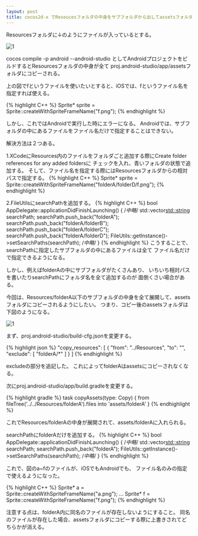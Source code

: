 ```yaml
---
layout: post
title: cocos2d-x でResoucesフォルダの中身をサブフォルダから出してassetsフォルダにコピーする
---
```


Resourcesフォルダに↓のようにファイルが入っているとする。

![1]({{site.baseurl}}/images/2016-09-06_resources.png)

cocos compile -p android --android-studio
としてAndroidプロジェクトをビルドするとResourcesフォルダの中身が全て
proj.android-studio/app/assetsフォルダにコピーされる。

上の図でfというファイルを使いたいとすると、iOSでは、fというファイル名を指定すれば使える。

{% highlight C++ %}
Sprite* sprite = Sprite::createWithSpriteFrameName("f.png");
{% endhighlight %}

しかし、これではAndroidで実行した時にエラーになる。
Androidでは、サブフォルダの中にあるファイルをファイル名だけで指定することはできない。

解決方法は２つある。

1.XCodeにResources内のファイルをフォルダごと追加する際にCreate folder references for any added foldersに
チェックを入れ、青いフォルダの状態で追加する。
そして、ファイル名を指定する際にはResourcesフォルダからの相対パスで指定する。
{% highlight C++ %}
Sprite* sprite = Sprite::createWithSpriteFrameName("folderA/folderD/f.png");
{% endhighlight %}

2.FileUtilsにsearchPathを追加する。
{% highlight C++ %}
bool AppDelegate::applicationDidFinishLaunching() {
    /*中略*/
    std::vector<std::string> searchPath;
    searchPath.push_back("folderA");
    searchPath.push_back("folderA/folderB");
    searchPath.push_back("folderA/folderC");
    searchPath.push_back("folderA/folderD");
    FileUtils::getInstance()->setSearchPaths(searchPath);
    /*中略*/
}
{% endhighlight %}
こうすることで、searchPathに指定したサブフォルダの中にあるファイルは全て
ファイル名だけで指定できるようになる。

しかし、例えばfolderAの中にサブフォルダがたくさんあり、
いちいち相対パスを書いたりsearchPathにフォルダ名を全て追加するのが
面倒くさい場合がある。

今回は、Resources/folderA以下のサブフォルダの中身を全て展開して、assetsフォルダにコピーされるようにしたい。
つまり、コピー後のassetsフォルダは下図のようになる。

![1]({{site.baseurl}}/images/2016-09-06_assets.png)

まず、proj.android-studio/build-cfg.jsonを変更する。

{% highlight json %}
"copy_resources": [
      {
          "from": "../Resources",
          "to": "",
          "exclude": [
              "folderA/*"
          ]
      }
  ]
{% endhighlight %}

excludeの部分を追記した。
これによってfolderAはassetsにコピーされなくなる。

次にproj.android-studio/app/build.gradleを変更する。

{% highlight gradle %}
task copyAssets(type: Copy) {
    from fileTree('../../Resources/folderA').files
    into 'assets/folderA'
}
{% endhighlight %}

これでResources/folderAの中身が展開されて、assets/folderAに入れられる。

searchPathにfolderAだけを追加する。
{% highlight C++ %}
bool AppDelegate::applicationDidFinishLaunching() {
    /*中略*/
    std::vector<std::string> searchPath;
    searchPath.push_back("folderA");
    FileUtils::getInstance()->setSearchPaths(searchPath);
    /*中略*/
}
{% endhighlight %}

これで、図のa~fのファイルが、iOSでもAndroidでも、
ファイル名のみの指定で使えるようになった。

{% highlight C++ %}
Sprite* a = Sprite::createWithSpriteFrameName("a.png");
...
Sprite* f = Sprite::createWithSpriteFrameName("f.png");
{% endhighlight %}

注意する点は、folderA内に同名のファイルが存在しないようにすること。
同名のファイルが存在した場合、assetsフォルダにコピーする際に上書きされてどちらかが消える。
